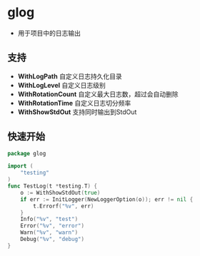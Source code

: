 # glog
* 用于项目中的日志输出

## 支持
* __WithLogPath__ 自定义日志持久化目录
* __WithLogLevel__ 自定义日志级别
* __WithRotationCount__ 自定义最大日志数，超过会自动删除
* __WithRotationTime__ 自定义日志切分频率
* __WithShowStdOut__ 支持同时输出到StdOut

## 快速开始

```go
package glog

import (
	"testing"
)
func TestLog(t *testing.T) {
	o := WithShowStdOut(true)
	if err := InitLogger(NewLoggerOption(o)); err != nil {
		t.Errorf("%v", err)
	}
	Info("%v", "test")
	Error("%v", "error")
	Warn("%v", "warn")
	Debug("%v", "debug")
}
```



